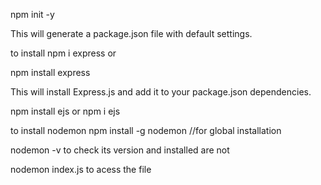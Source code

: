 npm init -y

This will generate a package.json file with default settings.

to install npm i express or 

npm install express

This will install Express.js and add it to your package.json dependencies.


npm install ejs  or npm i ejs  


to install nodemon  npm install -g nodemon //for global installation

nodemon -v to check its version and installed are not

nodemon index.js to acess the file